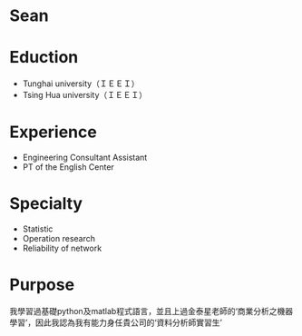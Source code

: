 # Sean


# Eduction

- Tunghai university（ＩＥＥＩ）
- Tsing Hua university（ＩＥＥＩ）


# Experience
- Engineering Consultant Assistant
- PT of the English Center

# Specialty
- Statistic
- Operation research
- Reliability of network

# Purpose
我學習過基礎python及matlab程式語言，並且上過金泰星老師的‘商業分析之機器學習’，因此我認為我有能力身任貴公司的‘資料分析師實習生’